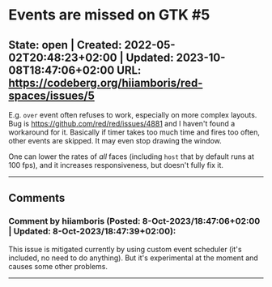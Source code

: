 # Events are missed on GTK #5

**State:** open | **Created:** 2022-05-02T20:48:23+02:00 | **Updated:** 2023-10-08T18:47:06+02:00
**URL:** <https://codeberg.org/hiiamboris/red-spaces/issues/5>
---

E.g. `over` event often refuses to work, especially on more complex layouts.
Bug is https://github.com/red/red/issues/4881 and I haven't found a workaround for it.
Basically if timer takes too much time and fires too often, other events are skipped. It may even stop drawing the window.

One can lower the rates of *all* faces (including `host` that by default runs at 100 fps), and it increases responsiveness, but doesn't fully fix it.

---
## Comments

### Comment by **hiiamboris** (**Posted:** 8-Oct-2023/18:47:06+02:00 | **Updated:** 8-Oct-2023/18:47:39+02:00):

This issue is mitigated currently by using custom event scheduler (it's included, no need to do anything). But it's experimental at the moment and causes some other problems.

---
